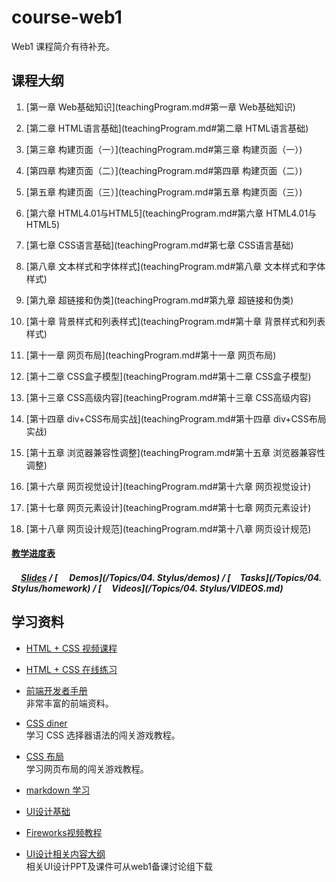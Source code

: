# course-web1
Web1 课程简介有待补充。


## 课程大纲

01. [第一章 Web基础知识](teachingProgram.md#第一章 Web基础知识)

02. [第二章 HTML语言基础](teachingProgram.md#第二章 HTML语言基础)

03. [第三章 构建页面（一）](teachingProgram.md#第三章 构建页面（一）)

04. [第四章 构建页面（二）](teachingProgram.md#第四章 构建页面（二）)

05. [第五章 构建页面（三）](teachingProgram.md#第五章 构建页面（三）)

06. [第六章 HTML4.01与HTML5](teachingProgram.md#第六章 HTML4.01与HTML5)

07. [第七章 CSS语言基础](teachingProgram.md#第七章 CSS语言基础)

08. [第八章  文本样式和字体样式](teachingProgram.md#第八章  文本样式和字体样式)

09. [第九章 超链接和伪类](teachingProgram.md#第九章 超链接和伪类)

10. [第十章 背景样式和列表样式](teachingProgram.md#第十章 背景样式和列表样式)

11. [第十一章  网页布局](teachingProgram.md#第十一章  网页布局)

12. [第十二章  CSS盒子模型](teachingProgram.md#第十二章  CSS盒子模型)

13. [第十三章 CSS高级内容](teachingProgram.md#第十三章 CSS高级内容)

14. [第十四章  div+CSS布局实战](teachingProgram.md#第十四章  div+CSS布局实战) 

15. [第十五章 浏览器兼容性调整](teachingProgram.md#第十五章 浏览器兼容性调整)

16. [第十六章  网页视觉设计](teachingProgram.md#第十六章  网页视觉设计)

17. [第十七章 网页元素设计](teachingProgram.md#第十七章 网页元素设计)

18. [第十八章 网页设计规范](teachingProgram.md#第十八章 网页设计规范)


#### [教学进度表](teachingSchedule.md)

##### [<img src="https://raw.githubusercontent.com/TelerikAcademy/Common/master/icons/presentation.png" height="15" />Slides](*) / [<img src="https://raw.githubusercontent.com/TelerikAcademy/Common/master/icons/code.png" height="15"> Demos](/Topics/04. Stylus/demos) / [<img src="https://raw.githubusercontent.com/TelerikAcademy/Common/master/icons/homework.png" height="15">Tasks](/Topics/04. Stylus/homework) / [<img src="https://raw.githubusercontent.com/TelerikAcademy/Common/master/icons/video.png" height="13"> Videos](/Topics/04. Stylus/VIDEOS.md)


## 学习资料

- [HTML + CSS 视频课程<img src="https://raw.githubusercontent.com/TelerikAcademy/Common/master/icons/video.png" height="13">](http://edu.51cto.com/course/course_id-3116.html)

- [HTML + CSS 在线练习](http://www.imooc.com/learn/9)  
  
- [前端开发者手册](http://wiki.jikexueyuan.com/project/fedHandlebook/)  
  非常丰富的前端资料。

- [CSS diner](http://flukeout.github.io/)  
  学习 CSS 选择器语法的闯关游戏教程。

- [CSS 布局](http://zh.learnlayout.com/)  
  学习网页布局的闯关游戏教程。

- [markdown 学习](http://edu.51cto.com/course/course_id-7772.html)
- [UI设计基础](http://www.edu2act.cn/course/UI-she-ji/1_1/?fromsystem=frontendWeb)
- [Fireworks视频教程](http://edu.51cto.com/course/course_id-714.html)
- [UI设计相关内容大纲](http://www.processon.com/view/5837d626e4b0b0c8d7a8d8fb)  
	相关UI设计PPT及课件可从web1备课讨论组下载




